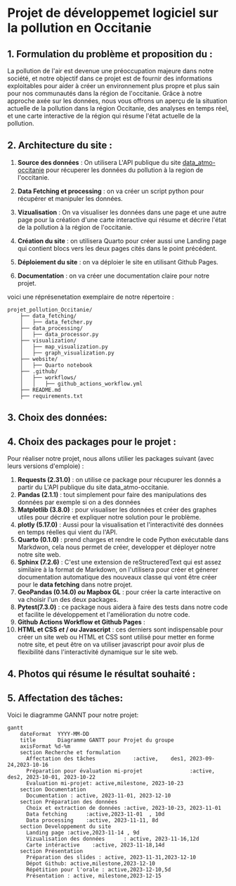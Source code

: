 #  Projet de développemet logiciel sur la pollution en Occitanie 

## 1. Formulation du problème et proposition du :
La pollution de l'air est devenue une préoccupation majeure dans notre société, et notre objectif dans ce projet est de fournir des informations exploitables pour aider à créer un environnement plus propre et plus sain pour nos communautés  dans la région de l'occitanie. Grâce à notre approche axée sur les données, nous vous offrons un aperçu de la situation actuelle de la pollution dans la région Occitanie, des analyses en temps réel, et une carte interactive de la région qui résume l'état actuelle de la pollution.

## 2. Architecture du site :
1. **Source des données** : On utilisera L'API publique du site [data_atmo-occitanie](https://data-atmo-occitanie.opendata.arcgis.com/) pour récuperer les données du pollution à la region de l'occitanie.
2. **Data Fetching et processing** : on va créer un script python pour récupérer et manipuler les données.
3. **Vizualisation** : On va visualiser les données dans une page et une autre page pour la création d'une carte interactive qui résume et décrire l'état  de la pollution à la région de l'occitanie.
4. **Création du site** : on utilisera Quarto pour créer aussi une Landing page qui contient blocs vers les deux pages cités dans le point précédent. 
5. **Déploiement du site** : on va déploier le site en utilisant Github Pages.

6. **Documentation** : on va créer une documentation claire pour notre projet.  

voici une réprésenetation exemplaire de notre répertoire :

```
projet_pollution_Occitanie/
    ├── data_fetching/
    │   ├── data_fetcher.py
    ├── data_processing/
    │   ├── data_processor.py
    ├── visualization/
    │   ├── map_visualization.py
    │   ├── graph_visualization.py
    ├── website/
    │   ├── Quarto notebook
    ├── .github/
    │   ├── workflows/
    │   │   ├── github_actions_workflow.yml
    ├── README.md
    ├── requirements.txt
```

## 3. Choix des données: 


##  4. Choix des packages pour le projet :
Pour réaliser notre projet, nous allons utilier les packages suivant (avec leurs versions d'emploie) : 
1. **Requests (2.31.0)** : on utilise ce package pour récupurer les donnés a partir du L'API publique du site data_atmo-occitanie.
2. **Pandas (2.1.1)** : tout simplement pour faire des manipulations des données par exemple si on a des données 
3. **Matplotlib (3.8.0)** :  pour visualiser les données et créer des graphes utiles pour décrire et expliquer notre solution pour le problème.
4. **plotly (5.17.0)** : Aussi pour la visualisation et l'interactivité des données en temps réelles qui vient du l'API.
5. **Quarto (0.1.0)** : prend charges et rendre le  code Python exécutable dans Markdwon, cela nous permet de créer, developper et déployer notre notre site web.
6. **Sphinx (7.2.6)** : C'est une extension de reStructeredText qui est assez similaire à la format de Markdown, on l'utilisera pour créer et génerer documentation automatique des nouveaux classe qui vont être créer pour le __**data fetching**__ dans notre projet.
7. **GeoPandas (0.14.0) __*ou*__ Mapbox GL** : pour créer la carte interactive on va choisir l'un des deux packages.
8. **Pytest(7.3.0)** : ce package nous aidera à faire des tests dans notre code et facilite le développement et l'amélioration du notre code.
9. **Github Actions Workflow et Github Pages** :
10. **HTML et CSS __*et*__ / __*ou*__ Javascript** : ces derniers sont indispensable pour créer un site web ou HTML et CSS sont utilisé pour metter en forme notre site, et peut être on va utiliser javascript pour avoir plus de flexibilité dans l'interactivité dynamique sur le site web.


## 4. Photos qui résume le résultat souhaité : 



## 5. Affectation des tâches:
  Voici le diagramme GANNT pour notre projet:





```mermaid
gantt
    dateFormat  YYYY-MM-DD
    title       Diagramme GANTT pour Projet du groupe 
    axisFormat %d-%m
    section Recherche et formulation
      Affectation des tâches            :active,    des1, 2023-09-24,2023-10-16
      Préparation pour évaluation mi-projet               :active,  des2, 2023-10-01, 2023-10-22
      Evaluation mi-projet: active,milestone, 2023-10-23
    section Documentation 
      Documentation : active, 2023-11-01, 2023-12-10    
    section Préparation des données
      Choix et extraction de données :active, 2023-10-23, 2023-11-01
      Data fetching      :active,2023-11-01  , 10d
      Data processing    :active, 2023-11-11, 8d
    section Developpement du site
      Landing page :active,2023-11-14 , 9d
      Vizualisation des données      : active, 2023-11-16,12d 
      Carte intéractive    :active, 2023-11-18,14d
    section Présentation
      Préparation des slides : active, 2023-11-31,2023-12-10
      Dépot Github: active,milestone,2023-12-10   
      Répétition pour l'orale : active,2023-12-10,5d 
      Présentation : active, milestone,2023-12-15
```